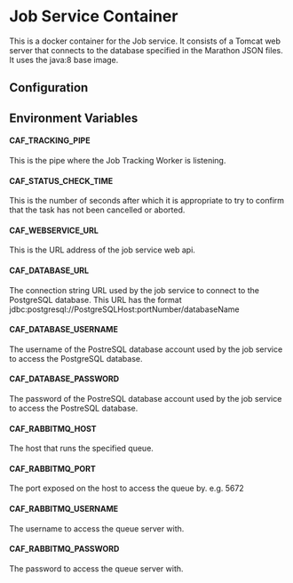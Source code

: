# Job Service Container

This is a docker container for the Job service. It consists of a Tomcat web server that connects to the database specified in the Marathon JSON files.
It uses the java:8 base image.

## Configuration

## Environment Variables

#### CAF\_TRACKING\_PIPE
This is the pipe where the Job Tracking Worker is listening.

#### CAF\_STATUS\_CHECK\_TIME
This is the number of seconds after which it is appropriate to try to confirm that the task has not been cancelled or aborted.

#### CAF\_WEBSERVICE\_URL
This is the URL address of the job service web api.

#### CAF\_DATABASE\_URL
The connection string URL used by the job service to connect to the PostgreSQL database. This URL has the format jdbc:postgresql://PostgreSQLHost:portNumber/databaseName

#### CAF\_DATABASE\_USERNAME
The username of the PostreSQL database account used by the job service to access the PostgreSQL database.

#### CAF\_DATABASE\_PASSWORD
The password of the PostreSQL database account used by the job service to access the PostreSQL database.

#### CAF\_RABBITMQ\_HOST
The host that runs the specified queue.

#### CAF\_RABBITMQ\_PORT
The port exposed on the host to access the queue by. e.g. 5672

#### CAF\_RABBITMQ\_USERNAME
The username to access the queue server with.

#### CAF\_RABBITMQ\_PASSWORD
The password to access the queue server with.




